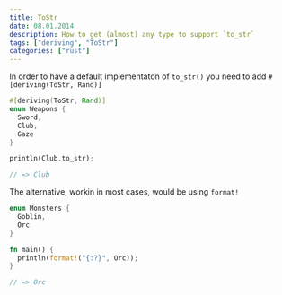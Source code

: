 ```yaml
---
title: ToStr
date: 08.01.2014
description: How to get (almost) any type to support `to_str`
tags: ["deriving", "ToStr"]
categories: ["rust"]
---
```

In order to have a default implementaton of `to_str()` you need to add `#[deriving(ToStr, Rand)]`


```rust
#[deriving(ToStr, Rand)]
enum Weapons {
  Sword,
  Club,
  Gaze
}

println(Club.to_str);

// => Club
```

The alternative, workin in most cases, would be using `format!`

```rust
enum Monsters {
  Goblin,
  Orc
}

fn main() {
  println(format!("{:?}", Orc));
}

// => Orc
```
